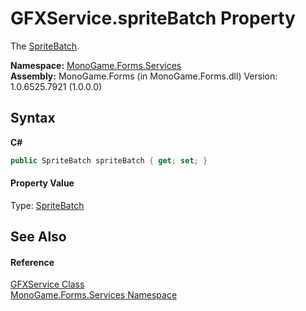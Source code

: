 # GFXService.spriteBatch Property 
 

The <a href="http://msdn2.microsoft.com/en-us/library/bb199034" target="_blank">SpriteBatch</a>.

**Namespace:**&nbsp;<a href="0e732159-5c83-72a0-ba31-6e6659d34a21">MonoGame.Forms.Services</a><br />**Assembly:**&nbsp;MonoGame.Forms (in MonoGame.Forms.dll) Version: 1.0.6525.7921 (1.0.0.0)

## Syntax

**C#**<br />
``` C#
public SpriteBatch spriteBatch { get; set; }
```


#### Property Value
Type: <a href="http://msdn2.microsoft.com/en-us/library/bb199034" target="_blank">SpriteBatch</a>

## See Also


#### Reference
<a href="843019aa-13ba-6e12-701f-4f88fdd1092a">GFXService Class</a><br /><a href="0e732159-5c83-72a0-ba31-6e6659d34a21">MonoGame.Forms.Services Namespace</a><br />